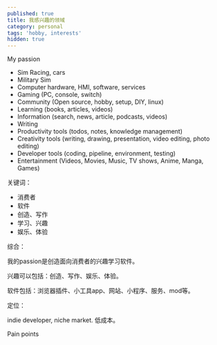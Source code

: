 ```yaml
---
published: true
title: 我感兴趣的领域
category: personal
tags: 'hobby, interests'
hidden: true
---
```


My passion

- Sim Racing, cars
- Military Sim
- Computer hardware, HMI, software, services
- Gaming (PC, console, switch)
- Community (Open source, hobby, setup, DIY, linux)
- Learning (books, articles, videos)
- Information (search, news, article, podcasts, videos)
- Writing
- Productivity tools (todos, notes, knowledge management)
- Creativity tools (writing, drawing, presentation, video editing, photo editing)
- Developer tools (coding, pipeline, environment, testing)
- Entertainment (Videos, Movies, Music, TV shows, Anime, Manga, Games)

关键词：

- 消费者
- 软件
- 创造、写作
- 学习、兴趣
- 娱乐、体验

综合：

我的passion是创造面向消费者的兴趣学习软件。

兴趣可以包括：创造、写作、娱乐、体验。

软件包括：浏览器插件、小工具app、网站、小程序、服务、mod等。

定位：

indie developer, niche market. 低成本。

Pain points

